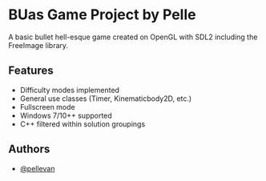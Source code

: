 # BUas Game Project by Pelle

A basic bullet hell-esque game created on OpenGL with SDL2 including the FreeImage library.  


## Features

- Difficulty modes implemented
- General use classes (Timer, Kinematicbody2D, etc.)
- Fullscreen mode
- Windows 7/10++ supported
- C++ filtered within solution groupings

## Authors

- [@pellevan](https://github.com/pellevan)

